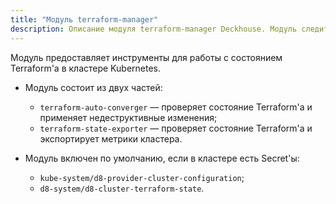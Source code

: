```yaml
---
title: "Модуль terraform-manager"
description: Описание модуля terraform-manager Deckhouse. Модуль следит за приведением объектов в кластере к состоянию, описанному в Terraform state.   
---
```


Модуль предоставляет инструменты для работы с состоянием Terraform'а в кластере Kubernetes.

* Модуль состоит из двух частей:
  * `terraform-auto-converger` — проверяет состояние Terraform'а и применяет недеструктивные изменения;
  * `terraform-state-exporter` — проверяет состояние Terraform'а и экспортирует метрики кластера.

* Модуль включен по умолчанию, если в кластере есть Secret'ы:
  * `kube-system/d8-provider-cluster-configuration`;
  * `d8-system/d8-cluster-terraform-state`.
